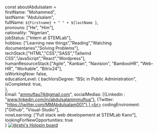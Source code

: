 const aboutAbdulsalam = <br>
    firstName: "Mohammed",<br>
    lastName: "Abdulsalam",<br>
    fullName: `${Firstname} + " " + ${lastName }`,<br>
    pronouns: ["He", "Him"],<br>
    nationality: "Nigerian",<br>
    jobStatus: ["Intern at STEMLab"],<br>
    hobbies: ["Learning new things","Reading","Watching documentaries","Solving Problems"],<br>
    techStack:["HTML","CSS","SASS","Tailwind CSS","JavaScript","React","Wordpress"],<br>
    humanResourceStack:["Agile", "Kanban", "Navision", "BambooHR", "Web-HR", "Workable", "Bitrix24"],<br>
    isWorkingNow: false,<br>
    educationLevel: {
        bachlorsDegree: "BSc in Public Administration",<br>
        isCompleted: true,<br>
    },<br>
    Email: "ammuftau74@gmail.com",
    socialMedias: [{Linkedin : "www.linkedin.com/in/abdulsalammmuftua"}, {Twitter: "https://twitter.com/MMAbdulsalam001"},],<br>
    codingEnviroment: ["Github", "Visual-Studio"],<br>
    nowLearning: ["Full stack web developement at STEMLab Kano"],<br>
    lookingForNewOpportunities: true<br>
}
[![@rphi's Holopin board](https://holopin.io/api/user/board?user=rphi)](https://holopin.io/@rphi)
